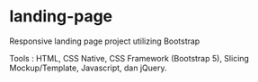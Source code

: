 # landing-page
Responsive landing page project utilizing Bootstrap

Tools : HTML, CSS Native, CSS Framework (Bootstrap 5), Slicing Mockup/Template, Javascript, dan jQuery.
